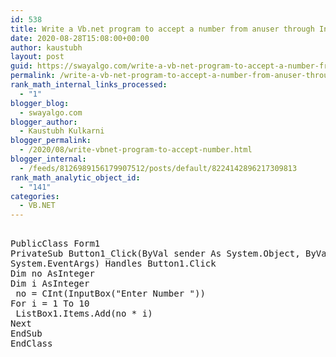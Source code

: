 ```yaml
---
id: 538
title: Write a Vb.net program to accept a number from anuser through InputBox and display its multiplication table into the ListBox
date: 2020-08-28T15:08:00+00:00
author: kaustubh
layout: post
guid: https://swayalgo.com/write-a-vb-net-program-to-accept-a-number-from-anuser-through-inputbox-and-display-its-multiplication-table-into-the-listbox/
permalink: /write-a-vb-net-program-to-accept-a-number-from-anuser-through-inputbox-and-display-its-multiplication-table-into-the-listbox/
rank_math_internal_links_processed:
  - "1"
blogger_blog:
  - swayalgo.com
blogger_author:
  - Kaustubh Kulkarni
blogger_permalink:
  - /2020/08/write-vbnet-program-to-accept-number.html
blogger_internal:
  - /feeds/8126989156179907512/posts/default/8224142896217309813
rank_math_analytic_object_id:
  - "141"
categories:
  - VB.NET
---
```

<pre><br />PublicClass Form1<br />PrivateSub Button1_Click(ByVal sender As System.Object, ByVal e As<br />System.EventArgs) Handles Button1.Click<br />Dim no AsInteger<br />Dim i AsInteger<br /> no = CInt(InputBox("Enter Number "))<br />For i = 1 To 10<br /> ListBox1.Items.Add(no * i)<br />Next<br />EndSub<br />EndClass<br /><br /></pre>